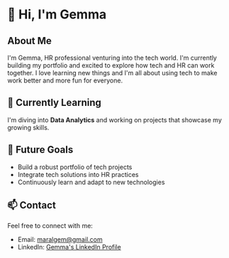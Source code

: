 # 👋 Hi, I'm Gemma 

## About Me

I'm Gemma, HR professional venturing into the tech world. I'm currently building my portfolio and excited to explore how tech and HR can work together. I love learning new things and I'm all about using tech to make work better and more fun for everyone.

## 🌱 Currently Learning

I'm diving into **Data Analytics** and working on projects that showcase my growing skills.

## 🎯 Future Goals

- Build a robust portfolio of tech projects
- Integrate tech solutions into HR practices
- Continuously learn and adapt to new technologies

## 📫 Contact

Feel free to connect with me:

- Email: [maralgem@gmail.com](mailto:maralgem@gmail.com)
- LinkedIn: [Gemma's LinkedIn Profile](https://linkedin.com/in/gemma-martínez-almenar-bb3403b8/)
